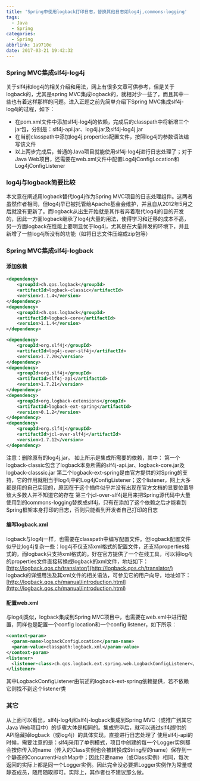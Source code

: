 ```yaml
---
title: 'Spring中使用logback打印日志，替换其他日志如log4j,commons-logging'
tags:
  - Java
  - Spring
categories:
  - Spring
abbrlink: 1a9710e
date: 2017-03-21 19:42:32
---
```

### Spring MVC集成slf4j-log4j

关于slf4j和log4j的相关介绍和用法，网上有很多文章可供参考，但是关于logback的，尤其是spring MVC集成logback的，就相对少一些了，而且其中一些也有着这样那样的问题。进入正题之前先简单介绍下Spring MVC集成slf4j-log4j的过程，如下：

- 在pom.xml文件中添加slf4j-log4j的依赖，完成后的classpath中将新增三个jar包，分别是：slf4j-api.jar、log4j.jar及slf4j-log4j.jar
- 在当前classpath中添加log4j.properties配置文件，按照log4j的参数语法编写该文件
- 以上两步完成后，普通的Java项目就能使用slf4j-log4j进行日志处理了；对于Java Web项目，还需要在web.xml文件中配置Log4jConfigLocation和Log4jConfigListener

### log4j与logback简要比较

本文意在阐述用logback替代log4j作为Spring MVC项目的日志处理组件。这两者虽然作者相同，但log4j早已被托管给Apache基金会维护，并且自从2012年5月之后就没有更新了。而logback从出生开始就是其作者奔着取代log4j的目的开发的，因此一方面logback继承了log4j大量的用法，使得学习和迁移的成本不高，另一方面logback在性能上要明显优于log4j，尤其是在大量并发的环境下，并且新增了一些log4j所没有的功能（如将日志文件压缩成zip包等）

### Spring MVC集成slf4j-logback

#### 添加依赖

```xml
<dependency>  
    <groupId>ch.qos.logback</groupId>  
    <artifactId>logback-classic</artifactId>  
    <version>1.1.4</version>  
</dependency>  
<dependency>  
    <groupId>ch.qos.logback</groupId>  
    <artifactId>logback-core</artifactId>  
    <version>1.1.4</version>  
</dependency>  

<dependency>  
    <groupId>org.slf4j</groupId>  
    <artifactId>log4j-over-slf4j</artifactId>  
    <version>1.7.20</version>  
</dependency>  
<dependency>  
    <groupId>org.slf4j</groupId>  
    <artifactId>slf4j-api</artifactId>  
    <version>1.7.21</version>  
</dependency>  
<dependency>  
    <groupId>org.logback-extensions</groupId>  
    <artifactId>logback-ext-spring</artifactId>  
    <version>0.1.2</version>  
</dependency>  
<dependency>  
    <groupId>org.slf4j</groupId>  
    <artifactId>jcl-over-slf4j</artifactId>  
    <version>1.7.12</version>  
</dependency>  
```

注意：删除原有的log4j.jar。
如上所示是集成所需要的依赖，其中：
第一个logback-classic包含了logback本身所需的slf4j-api.jar、logback-core.jar及logback-classsic.jar
第二个logback-ext-spring是由官方提供的对Spring的支持，它的作用就相当于log4j中的Log4jConfigListener；这个listener，网上大多都是用的自己实现的，原因在于这个插件似乎并没有出现在官方文档的显要位置导致大多数人并不知道它的存在
第三个jcl-over-slf4j是用来把Spring源代码中大量使用到的commons-logging替换成slf4j，只有在添加了这个依赖之后才能看到Spring框架本身打印的日志，否则只能看到开发者自己打印的日志

#### 编写logback.xml

logback与log4j一样，也需要在classpath中编写配置文件。但logback配置文件似乎比log4j复杂一些：log4j不仅支持xml格式的配置文件，还支持properties格式的，而logback只支持xml格式的。好在官方提供了一个在线工具，可以将log4j的properties文件直接转换成logback的xml文件，地址如下：
[http://logback.qos.ch/translator/](http://logback.qos.ch/translator/)
logback的详细用法及其xml文件的相关语法，可参见它的用户向导，地址如下：
[http://logback.qos.ch/manual/introduction.html](http://logback.qos.ch/manual/introduction.html)

#### 配置web.xml

与log4j类似，logback集成到Spring MVC项目中，也需要在web.xml中进行配置，同样也是配置一个config location和一个config listener，如下所示：

```xml
<context-param>  
  <param-name>logbackConfigLocation</param-name>  
  <param-value>classpath:logback.xml</param-value>  
</context-param>  
<listener>  
  <listener-class>ch.qos.logback.ext.spring.web.LogbackConfigListener</listener-class>  
</listener>  
```

其中LogbackConfigListener由前述的logback-ext-spring依赖提供，若不依赖它则找不到这个listener类

### 其它

从上面可以看出，slf4j-log4j和slf4j-logback集成到Spring MVC（或推广到其它Java Web项目中）的步骤大体是相同的。集成完毕后，就可以通过slf4j提供的API隐藏掉logback（或log4j）的具体实现，直接进行日志处理了
使用slf4j-api的时候，需要注意的是：slf4j采用了单例模式，项目中创建的每一个Logger实例都会按你传入的name（传入的Class<?>实例也会被转换成String型的name）保存到一个静态的ConcurrentHashMap中；因此只要name（或Class<?>实例）相同，每次返回的实际上都是同一个Logger实例。因此完全没必要把Logger实例作为常量或静态成员，随用随取即可。实际上，其作者也不建议那么做。
